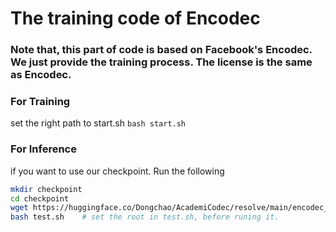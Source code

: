 # The training code of Encodec

### Note that, this part of code is based on Facebook's Encodec. We just provide the training process. The license is the same as Encodec.

### For Training
set the right path to start.sh
`bash start.sh`

### For Inference
if you want to use our checkpoint. Run the following <br>
```bash
mkdir checkpoint
cd checkpoint
wget https://huggingface.co/Dongchao/AcademiCodec/resolve/main/encodec_16khz_320d.pth
bash test.sh    # set the root in test.sh, before runing it.
```